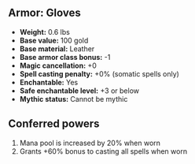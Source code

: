 ## Armor: Gloves

- **Weight:** 0.6 lbs
- **Base value:** 100 gold
- **Base material:** Leather
- **Base armor class bonus:** -1
- **Magic cancellation:** +0
- **Spell casting penalty:** +0% (somatic spells only)
- **Enchantable:** Yes
- **Safe enchantable level:** +3 or below
- **Mythic status:** Cannot be mythic

## Conferred powers

1. Mana pool is increased by 20% when worn
2. Grants +60% bonus to casting all spells when worn
